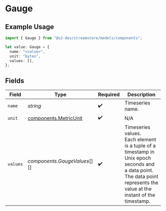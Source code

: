 # Gauge

## Example Usage

```typescript
import { Gauge } from "@s2-dev/streamstore/models/components";

let value: Gauge = {
  name: "<value>",
  unit: "bytes",
  values: [],
};
```

## Fields

| Field                                                                                                                                                                  | Type                                                                                                                                                                   | Required                                                                                                                                                               | Description                                                                                                                                                            |
| ---------------------------------------------------------------------------------------------------------------------------------------------------------------------- | ---------------------------------------------------------------------------------------------------------------------------------------------------------------------- | ---------------------------------------------------------------------------------------------------------------------------------------------------------------------- | ---------------------------------------------------------------------------------------------------------------------------------------------------------------------- |
| `name`                                                                                                                                                                 | *string*                                                                                                                                                               | :heavy_check_mark:                                                                                                                                                     | Timeseries name.                                                                                                                                                       |
| `unit`                                                                                                                                                                 | [components.MetricUnit](../../models/components/metricunit.md)                                                                                                         | :heavy_check_mark:                                                                                                                                                     | N/A                                                                                                                                                                    |
| `values`                                                                                                                                                               | *components.GaugeValues*[][]                                                                                                                                           | :heavy_check_mark:                                                                                                                                                     | Timeseries values.<br/>Each element is a tuple of a timestamp in Unix epoch seconds and a data point.<br/>The data point represents the value at the instant of the timestamp. |
